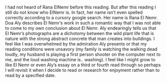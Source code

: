 I had not heard of Rana ElNemr before this reading. But after this reading I still do not know who EINemr is. In fact, her name isn’t even spelled correctly according to a cursory google search. Her name is Rana El Nemr.  Doa Aly describes El Nemr’s work in such a romantic way that I was not able to come to my own conclusion about El Nemr. Aly endearingly tells us that El Nemr’s photographs are a dichotomy between the wild plant life that is nature with the strong abstract concrete that man creates into buildings. I feel like I was overwhelmed by the admiration Aly presents or that my reading conditions were unsavory (my family is watching the walking dead loudly, my husband is playing a first person shooter on the computer next to me, and the loud washing machine is.. washing). I feel like I might grow to like El Nemr or even Aly’s essay on a third or fourth read through so perhaps I will revisit it when I decide to read or research for enjoyment rather than to read by a specified date. 
